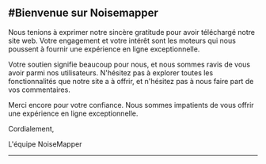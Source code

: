 #Bienvenue sur Noisemapper
---
Nous tenions à exprimer notre sincère gratitude pour avoir téléchargé notre site web. Votre engagement et votre intérêt sont les moteurs qui nous poussent à fournir une expérience en ligne exceptionnelle.

Votre soutien signifie beaucoup pour nous, et nous sommes ravis de vous avoir parmi nos utilisateurs. N'hésitez pas à explorer toutes les fonctionnalités que notre site a à offrir, et n'hésitez pas à nous faire part de vos commentaires.

Merci encore pour votre confiance. Nous sommes impatients de vous offrir une expérience en ligne exceptionnelle.

Cordialement,

L'équipe NoiseMapper

---
